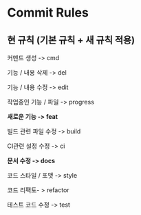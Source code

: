 # Commit Rules



## 현 규칙 (기본 규칙 + 새 규칙 적용)
커맨드 생성 -> cmd

기능 / 내용 삭제 -> del

기능 / 내용 수정 -> edit

작업중인 기능 / 파일 -> progress

**새로운 기능 -> feat**

빌드 관련 파일 수정 -> build 

CI관련 설정 수정 -> ci 

**문서 수정 -> docs**

코드 스타일 / 포맷 -> style

코드 리팩토- > refactor

테스트 코드 수정 -> test
